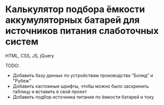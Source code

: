 # Калькулятор подбора ёмкости аккумуляторных батарей для источников питания слаботочных систем

HTML, CSS, JS, jQuery

TODO:
* Добавить базу данных по устройствам производства "Болид" и "Рубеж"
* Добавить кастомные шрифты, чтобы можно было заскринить таблицу и вставить в свой проект
* Добавить подбор источника питания по ёмкости батарей и току